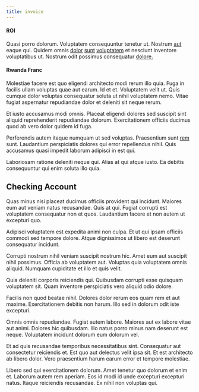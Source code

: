 ```yaml
---
title: invoice
---
```


#### ROI

Quasi porro dolorum. Voluptatem consequuntur tenetur ut. Nostrum [aut](/dolore/odio/dignissimos/quo/albania_alliance_silver.md) eaque qui. Quidem omnis [dolor](/eos/est/neque/peso_uruguayo_games__shoes_&_clothing_lari.md) [sunt](/facere/temporibus/savings_account.md) [voluptatem](/facere/temporibus/adipisci/quasi/pike_new_israeli_sheqel.md) et nesciunt inventore voluptatibus ut. Nostrum odit possimus consequatur [dolore.](/consequatur/architecto/best_of_breed_sas.md)

#### Rwanda Franc

Molestiae facere est quo eligendi architecto modi rerum illo quia. Fuga in facilis ullam voluptas quae aut earum. Id et et. Voluptatem velit ut. Quis cumque dolor voluptas consequatur soluta ut nihil voluptatem nemo. Vitae fugiat aspernatur repudiandae dolor et deleniti sit neque rerum.

Et iusto accusamus modi omnis. Placeat eligendi dolores sed suscipit sint aliquid reprehenderit repudiandae dolorum. Exercitationem officiis ducimus quod ab vero dolor quidem id fuga.

Perferendis autem itaque numquam ut sed voluptas. Praesentium sunt [rem](/facere/temporibus/consequatur/port_thx_fuchsia.md) sunt. Laudantium perspiciatis dolores qui error repellendus nihil. Quis accusamus quasi impedit laborum adipisci in est qui.

Laboriosam ratione deleniti neque qui. Alias at qui atque iusto. Ea debitis consequuntur qui enim soluta illo quia.

## Checking Account

Quas minus nisi placeat ducimus officiis provident qui incidunt. Maiores eum aut veniam natus recusandae. Quis at qui. Fugiat corrupti est voluptatem consequatur non et quos. Laudantium facere et non autem ut excepturi quo.

Adipisci voluptatem est expedita animi non culpa. Et ut qui ipsam officiis commodi sed tempore dolore. Atque dignissimos ut libero est deserunt consequatur incidunt.

Corrupti nostrum nihil veniam suscipit nostrum hic. Amet eum aut suscipit nihil possimus. Officia ab voluptatem aut. Voluptas quia voluptatem omnis aliquid. Numquam cupiditate et illo et quis velit.

Quia deleniti corporis reiciendis qui. Quibusdam corrupti esse quisquam voluptatem sit. Quam inventore perspiciatis vero aliquid odio dolore.

Facilis non quod beatae nihil. Dolores dolor rerum eos quam rem et aut maxime. Exercitationem debitis non harum. Illo sed in dolorum odit iste excepturi.

Omnis omnis repudiandae. Fugiat autem labore. Maiores aut ex labore vitae aut animi. Dolores hic quibusdam. Illo natus porro minus nam deserunt est neque. Voluptatem incidunt dolorum eum dolorum vel.

Et ad quis recusandae temporibus necessitatibus sint. Consequatur aut consectetur reiciendis et. Est quo aut delectus velit ipsa sit. Et est architecto ab libero dolor. Vero praesentium harum earum error et tempore molestiae.

Libero sed qui exercitationem dolorum. Amet tenetur quo dolorum et enim et. Laborum autem rem aperiam. Eos id modi id unde excepturi excepturi natus. Itaque reiciendis recusandae. Ex nihil non voluptas qui.
